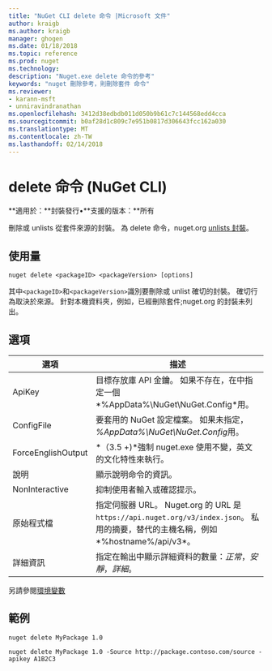 ```yaml
---
title: "NuGet CLI delete 命令 |Microsoft 文件"
author: kraigb
ms.author: kraigb
manager: ghogen
ms.date: 01/18/2018
ms.topic: reference
ms.prod: nuget
ms.technology: 
description: "Nuget.exe delete 命令的參考"
keywords: "nuget 刪除參考，則刪除套件 命令"
ms.reviewer:
- karann-msft
- unniravindranathan
ms.openlocfilehash: 3412d38edbdb011d050b9b61c7c144568edd4cca
ms.sourcegitcommit: b0af28d1c809c7e951b0817d306643fcc162a030
ms.translationtype: MT
ms.contentlocale: zh-TW
ms.lasthandoff: 02/14/2018
---
```

# <a name="delete-command-nuget-cli"></a>delete 命令 (NuGet CLI)

**適用於：**封裝發行&bullet;**支援的版本：**所有

刪除或 unlists 從套件來源的封裝。 為 delete 命令，nuget.org [unlists 封裝](../policies/deleting-packages.md)。

## <a name="usage"></a>使用量

```cli
nuget delete <packageID> <packageVersion> [options]
```

其中`<packageID>`和`<packageVersion>`識別要刪除或 unlist 確切的封裝。 確切行為取決於來源。 針對本機資料夾，例如，已經刪除套件;nuget.org 的封裝未列出。

## <a name="options"></a>選項

| 選項 | 描述 |
| --- | --- |
| ApiKey | 目標存放庫 API 金鑰。 如果不存在，在中指定一個*%AppData%\NuGet\NuGet.Config*用。 |
| ConfigFile | 要套用的 NuGet 設定檔案。 如果未指定， *%AppData%\NuGet\NuGet.Config*用。 |
| ForceEnglishOutput | *（3.5 +)*強制 nuget.exe 使用不變，英文的文化特性來執行。 |
| 說明 | 顯示說明命令的資訊。 |
| NonInteractive | 抑制使用者輸入或確認提示。 |
| 原始程式檔 | 指定伺服器 URL。 Nuget.org 的 URL 是`https://api.nuget.org/v3/index.json`。 私用的摘要，替代的主機名稱，例如*%hostname%/api/v3*。 |
| 詳細資訊 | 指定在輸出中顯示詳細資料的數量：*正常*，*安靜*，*詳細*。 |

另請參閱[環境變數](cli-ref-environment-variables.md)

## <a name="examples"></a>範例

```cli
nuget delete MyPackage 1.0

nuget delete MyPackage 1.0 -Source http://package.contoso.com/source -apikey A1B2C3
```
